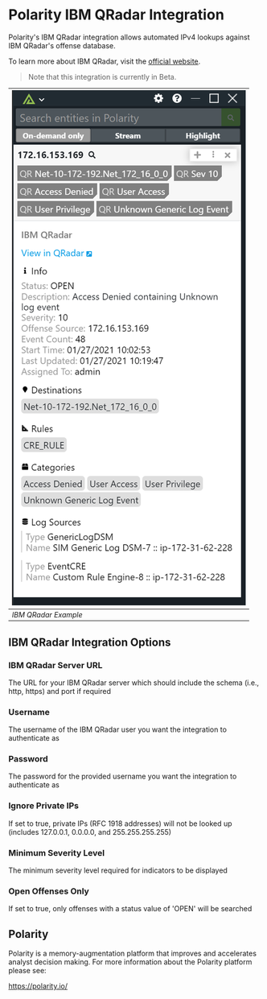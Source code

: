 # Polarity IBM QRadar Integration

Polarity's IBM QRadar integration allows automated IPv4 lookups against IBM QRadar's offense database.

To learn more about IBM QRadar, visit the [official website](https://www.ibm.com/us-en/marketplace/ibm-qradar-siem).

> Note that this integration is currently in Beta.

| ![image](./assets/overlay.png)  |
|---|
|*IBM QRadar Example* |

## IBM QRadar Integration Options

### IBM QRadar Server URL
The URL for your IBM QRadar server which should include the schema (i.e., http, https) and port if required

### Username
The username of the IBM QRadar user you want the integration to authenticate as

### Password
The password for the provided username you want the integration to authenticate as

### Ignore Private IPs
If set to true, private IPs (RFC 1918 addresses) will not be looked up (includes 127.0.0.1, 0.0.0.0, and 255.255.255.255)

### Minimum Severity Level
The minimum severity level required for indicators to be displayed

### Open Offenses Only
If set to true, only offenses with a status value of 'OPEN' will be searched

## Polarity

Polarity is a memory-augmentation platform that improves and accelerates analyst decision making.  For more information about the Polarity platform please see: 

https://polarity.io/
